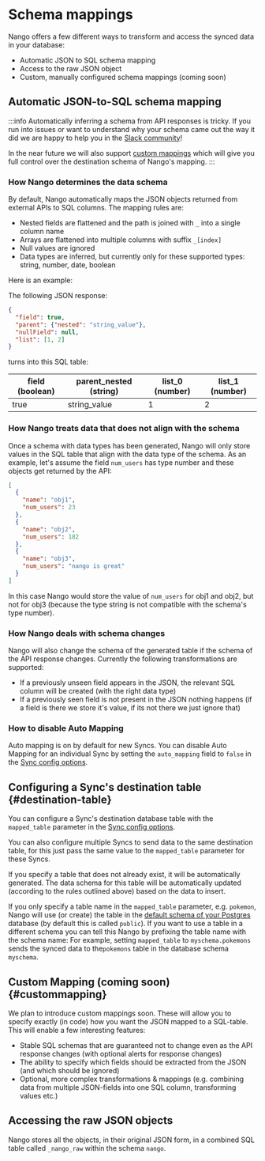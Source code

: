# Schema mappings

Nango offers a few different ways to transform and access the synced data in your database:
- Automatic JSON to SQL schema mapping
- Access to the raw JSON object 
- Custom, manually configured schema mappings (coming soon)

## Automatic JSON-to-SQL schema mapping

:::info
Automatically inferring a schema from API responses is tricky. If you run into issues or want to understand why your schema came out the way it did we are happy to help you in the [Slack community](https://nango.dev/slack)!

In the near future we will also support [custom mappings](#custommapping) which will give you full control over the destination schema of Nango's mapping.
:::

### How Nango determines the data schema
By default, Nango automatically maps the JSON objects returned from external APIs to SQL columns. The mapping rules are:
- Nested fields are flattened and the path is joined with `_` into a single column name
- Arrays are flattened into multiple columns with suffix `_[index]`
- Null values are ignored
- Data types are inferred, but currently only for these supported types: string, number, date, boolean

Here is an example: 

The following JSON response:

```json
{
  "field": true,
  "parent": {"nested": "string_value"},
  "nullField": null,
  "list": [1, 2]
}
```

turns into this SQL table: 

| field (boolean) | parent_nested (string)      | list_0 (number) | list_1 (number) |
| ----------- |----------- | ----------- | ----------- |
| true | string_value      | 1       | 2       |

### How Nango treats data that does not align with the schema
Once a schema with data types has been generated, Nango will only store values in the SQL table that align with the data type of the schema.
As an example, let's assume the field `num_users` has type number and these objects get returned by the API:
```json
[
  {
    "name": "obj1",
    "num_users": 23
  },
  {
    "name": "obj2",
    "num_users": 182
  },
  {
    "name": "obj3",
    "num_users": "nango is great"
  }
]
```
In this case Nango would store the value of `num_users` for obj1 and obj2, but not for obj3 (because the type string is not compatible with the schema's type number).
  
### How Nango deals with schema changes
Nango will also change the schema of the generated table if the schema of the API response changes.
Currently the following transformations are supported: 
- If a previously unseen field appears in the JSON, the relevant SQL column will be created (with the right data type)
- If a previously seen field is not present in the JSON nothing happens (if a field is there we store it's value, if its not there we just ignore that)
  

### How to disable Auto Mapping
Auto mapping is on by default for new Syncs. You can disable Auto Mapping for an individual Sync by setting the `auto_mapping` field to `false` in the [Sync config options](managing-syncs.md#sync-options).

## Configuring a Sync's destination table {#destination-table}

You can configure a Sync's destination database table with the `mapped_table` parameter in the [Sync config options](managing-syncs.md#sync-options). 

You can also configure multiple Syncs to send data to the same destination table, for this just pass the same value to the `mapped_table` parameter for these Syncs.

If you specify a table that does not already exist, it will be automatically generated. The data schema for this table will be automatically updated (according to the rules outlined above) based on the data to insert.

If you only specify a table name in the `mapped_table` parameter, e.g. `pokemon`, Nango will use (or create) the table in the [default schema of your Postgres](https://www.postgresql.org/docs/current/ddl-schemas.html) database (by default this is called `public`). If you want to use a table in a different schema you can tell this Nango by prefixing the table name with the schema name: For example, setting `mapped_table` to `myschema.pokemons` sends the synced data to the`pokemons` table in the database schema `myschema`.


## Custom Mapping (coming soon) {#custommapping}

We plan to introduce custom mappings soon. These will allow you to specify exactly (in code) how you want the JSON mapped to a SQL-table.
This will enable a few interesting features:
- Stable SQL schemas that are guaranteed not to change even as the API response changes (with optional alerts for response changes)
- The ability to specify which fields should be extracted from the JSON (and which should be ignored)
- Optional, more complex transformations & mappings (e.g. combining data from multiple JSON-fields into one SQL column, transforming values etc.)


## Accessing the raw JSON objects

Nango stores all the objects, in their original JSON form, in a combined SQL table called `_nango_raw` within the schema `nango`.
